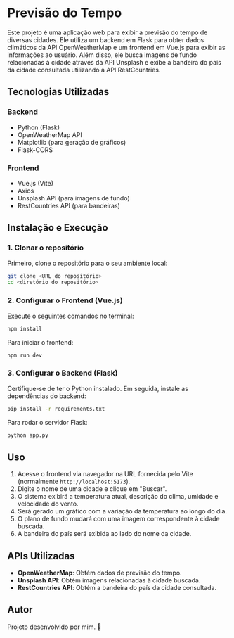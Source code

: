 # Previsão do Tempo

Este projeto é uma aplicação web para exibir a previsão do tempo de diversas cidades. Ele utiliza um backend em Flask para obter dados climáticos da API OpenWeatherMap e um frontend em Vue.js para exibir as informações ao usuário. Além disso, ele busca imagens de fundo relacionadas à cidade através da API Unsplash e exibe a bandeira do país da cidade consultada utilizando a API RestCountries.

## Tecnologias Utilizadas

### Backend
- Python (Flask)
- OpenWeatherMap API
- Matplotlib (para geração de gráficos)
- Flask-CORS

### Frontend
- Vue.js (Vite)
- Axios
- Unsplash API (para imagens de fundo)
- RestCountries API (para bandeiras)

## Instalação e Execução
### 1. Clonar o repositório
Primeiro, clone o repositório para o seu ambiente local:
```sh
git clone <URL do repositório>
cd <diretório do repositório>
```
### 2. Configurar o Frontend (Vue.js)
Execute o seguintes comandos no terminal:
```sh
npm install
```

Para iniciar o frontend:
```sh
npm run dev
```

### 3. Configurar o Backend (Flask)
Certifique-se de ter o Python instalado. Em seguida, instale as dependências do backend:
```sh
pip install -r requirements.txt
```

Para rodar o servidor Flask:
```sh
python app.py
```

## Uso
1. Acesse o frontend via navegador na URL fornecida pelo Vite (normalmente `http://localhost:5173`).
2. Digite o nome de uma cidade e clique em "Buscar".
3. O sistema exibirá a temperatura atual, descrição do clima, umidade e velocidade do vento.
4. Será gerado um gráfico com a variação da temperatura ao longo do dia.
5. O plano de fundo mudará com uma imagem correspondente à cidade buscada.
6. A bandeira do país será exibida ao lado do nome da cidade.

## APIs Utilizadas
- **OpenWeatherMap**: Obtém dados de previsão do tempo.
- **Unsplash API**: Obtém imagens relacionadas à cidade buscada.
- **RestCountries API**: Obtém a bandeira do país da cidade consultada.

## Autor
Projeto desenvolvido por mim. 💙
